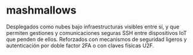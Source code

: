 # mashmallows
Desplegados como nubes bajo infraestructuras visibles entre sí, y que permiten gestiones y comunicaciones seguras SSH entre dispositivos IoT que penden de ellos. Reforzados con mecanismos de seguridad ligeros y autenticación por doble factor 2FA o con claves físicas U2F.
